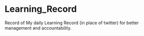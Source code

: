 # Learning_Record
Record of My daily Learning Record (in place of twitter) for better management and accountability.

